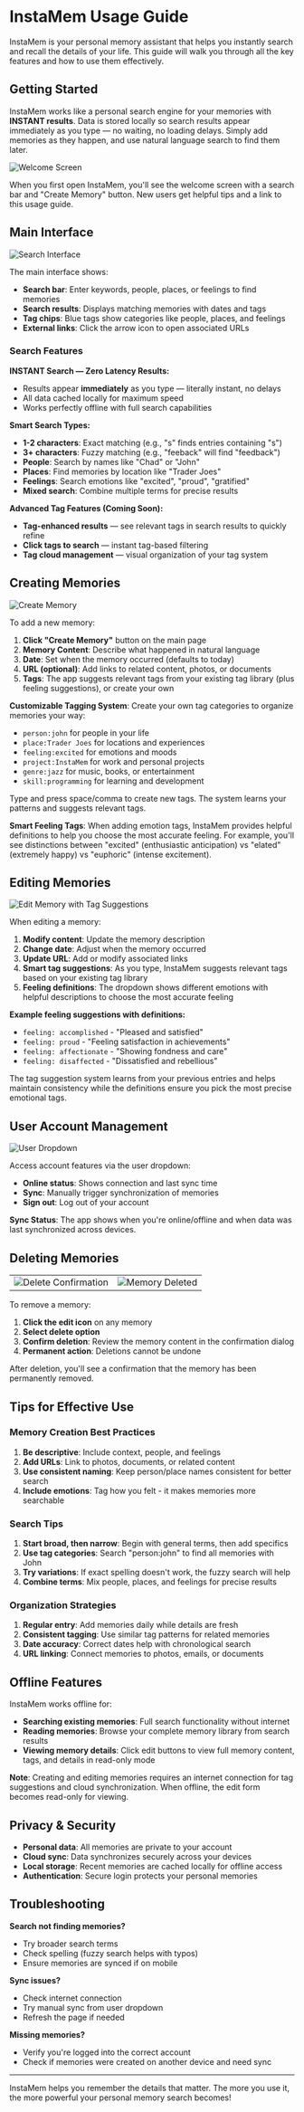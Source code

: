 # InstaMem Usage Guide

InstaMem is your personal memory assistant that helps you instantly search and recall the details of your life. This guide will walk you through all the key features and how to use them effectively.

## Getting Started

InstaMem works like a personal search engine for your memories with **INSTANT results**. Data is stored locally so search results appear immediately as you type — no waiting, no loading delays. Simply add memories as they happen, and use natural language search to find them later.

![Welcome Screen](screenshots/mobile-screenshot-home.png)

When you first open InstaMem, you'll see the welcome screen with a search bar and "Create Memory" button. New users get helpful tips and a link to this usage guide.

## Main Interface

![Search Interface](screenshots/mobile-screenshot-search-s.png)

The main interface shows:

-   **Search bar**: Enter keywords, people, places, or feelings to find memories
-   **Search results**: Displays matching memories with dates and tags
-   **Tag chips**: Blue tags show categories like people, places, and feelings
-   **External links**: Click the arrow icon to open associated URLs

### Search Features

**INSTANT Search — Zero Latency Results:**
- Results appear **immediately** as you type — literally instant, no delays
- All data cached locally for maximum speed
- Works perfectly offline with full search capabilities

**Smart Search Types:**

-   **1-2 characters**: Exact matching (e.g., "s" finds entries containing "s")
-   **3+ characters**: Fuzzy matching (e.g., "feeback" will find "feedback")
-   **People**: Search by names like "Chad" or "John"
-   **Places**: Find memories by location like "Trader Joes"
-   **Feelings**: Search emotions like "excited", "proud", "gratified"
-   **Mixed search**: Combine multiple terms for precise results

**Advanced Tag Features (Coming Soon):**
- **Tag-enhanced results** — see relevant tags in search results to quickly refine
- **Click tags to search** — instant tag-based filtering
- **Tag cloud management** — visual organization of your tag system

## Creating Memories

![Create Memory](screenshots/mobile-screenshot-create-new-memory.png)

To add a new memory:

1. **Click "Create Memory"** button on the main page
2. **Memory Content**: Describe what happened in natural language
3. **Date**: Set when the memory occurred (defaults to today)
4. **URL (optional)**: Add links to related content, photos, or documents
5. **Tags**: The app suggests relevant tags from your existing tag library (plus feeling suggestions), or create your own

**Customizable Tagging System**: Create your own tag categories to organize memories your way:

-   `person:john` for people in your life
-   `place:Trader Joes` for locations and experiences
-   `feeling:excited` for emotions and moods
-   `project:InstaMem` for work and personal projects
-   `genre:jazz` for music, books, or entertainment
-   `skill:programming` for learning and development

Type and press space/comma to create new tags. The system learns your patterns and suggests relevant tags.

**Smart Feeling Tags**: When adding emotion tags, InstaMem provides helpful definitions to help you choose the most accurate feeling. For example, you'll see distinctions between "excited" (enthusiastic anticipation) vs "elated" (extremely happy) vs "euphoric" (intense excitement).

## Editing Memories

![Edit Memory with Tag Suggestions](screenshots/mobile-screenshot-edit-tags-suggestions.png)

When editing a memory:

1. **Modify content**: Update the memory description
2. **Change date**: Adjust when the memory occurred
3. **Update URL**: Add or modify associated links
4. **Smart tag suggestions**: As you type, InstaMem suggests relevant tags based on your existing tag library
5. **Feeling definitions**: The dropdown shows different emotions with helpful descriptions to choose the most accurate feeling

**Example feeling suggestions with definitions:**

-   `feeling: accomplished` - "Pleased and satisfied"
-   `feeling: proud` - "Feeling satisfaction in achievements"
-   `feeling: affectionate` - "Showing fondness and care"
-   `feeling: disaffected` - "Dissatisfied and rebellious"

The tag suggestion system learns from your previous entries and helps maintain consistency while the definitions ensure you pick the most precise emotional tags.

## User Account Management

![User Dropdown](screenshots/mobile-screenshot-user-dropdown.png)

Access account features via the user dropdown:

-   **Online status**: Shows connection and last sync time
-   **Sync**: Manually trigger synchronization of memories
-   **Sign out**: Log out of your account

**Sync Status**: The app shows when you're online/offline and when data was last synchronized across devices.

## Deleting Memories

|                                                                         |                                                                     |
| ----------------------------------------------------------------------- | ------------------------------------------------------------------- |
| ![Delete Confirmation](screenshots/mobile-screenshot-delete-memory.png) | ![Memory Deleted](screenshots/mobile-screenshot-memory-deleted.png) |

To remove a memory:

1. **Click the edit icon** on any memory
2. **Select delete option**
3. **Confirm deletion**: Review the memory content in the confirmation dialog
4. **Permanent action**: Deletions cannot be undone

After deletion, you'll see a confirmation that the memory has been permanently removed.

## Tips for Effective Use

### Memory Creation Best Practices

1. **Be descriptive**: Include context, people, and feelings
2. **Add URLs**: Link to photos, documents, or related content
3. **Use consistent naming**: Keep person/place names consistent for better search
4. **Include emotions**: Tag how you felt - it makes memories more searchable

### Search Tips

1. **Start broad, then narrow**: Begin with general terms, then add specifics
2. **Use tag categories**: Search "person:john" to find all memories with John
3. **Try variations**: If exact spelling doesn't work, the fuzzy search will help
4. **Combine terms**: Mix people, places, and feelings for precise results

### Organization Strategies

1. **Regular entry**: Add memories daily while details are fresh
2. **Consistent tagging**: Use similar tag patterns for related memories
3. **Date accuracy**: Correct dates help with chronological search
4. **URL linking**: Connect memories to photos, emails, or documents

## Offline Features

InstaMem works offline for:

-   **Searching existing memories**: Full search functionality without internet
-   **Reading memories**: Browse your complete memory library from search results
-   **Viewing memory details**: Click edit buttons to view full memory content, tags, and details in read-only mode

**Note**: Creating and editing memories requires an internet connection for tag suggestions and cloud synchronization. When offline, the edit form becomes read-only for viewing.

## Privacy & Security

-   **Personal data**: All memories are private to your account
-   **Cloud sync**: Data synchronizes securely across your devices
-   **Local storage**: Recent memories are cached locally for offline access
-   **Authentication**: Secure login protects your personal memories

## Troubleshooting

**Search not finding memories?**

-   Try broader search terms
-   Check spelling (fuzzy search helps with typos)
-   Ensure memories are synced if on mobile

**Sync issues?**

-   Check internet connection
-   Try manual sync from user dropdown
-   Refresh the page if needed

**Missing memories?**

-   Verify you're logged into the correct account
-   Check if memories were created on another device and need sync

---

InstaMem helps you remember the details that matter. The more you use it, the more powerful your personal memory search becomes!
